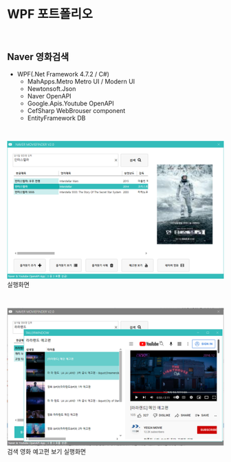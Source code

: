 # WPF 포트폴리오

<br/>

## Naver 영화검색
- WPF(.Net Framework 4.7.2 / C#)
  - MahApps.Metro Metro UI / Modern UI
  - Newtonsoft.Json
  - Naver OpenAPI
  - Google.Apis.Youtube OpenAPI
  - CefSharp WebBrouser component
  - EntityFramework DB

<br/>

![NaverMovieFinder](https://github.com/rudfo3264/StudyWpf/blob/main/capture/interstellar.png)
실행화면

<br/>

![Youtube](https://github.com/rudfo3264/StudyWpf/blob/main/capture/KakaoTalk_20220603_160559594.png?raw=true)
검색 영화 예고편 보기 실행화면

